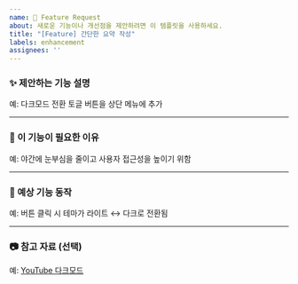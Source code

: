 ```yaml
---
name: 🚀 Feature Request
about: 새로운 기능이나 개선점을 제안하려면 이 템플릿을 사용하세요.
title: "[Feature] 간단한 요약 작성"
labels: enhancement
assignees: ''
---
```


### ✨ 제안하는 기능 설명
<!-- 어떤 기능인지 명확하고 간단하게 설명해주세요 -->
예: 다크모드 전환 토글 버튼을 상단 메뉴에 추가

---

### 📌 이 기능이 필요한 이유
<!-- 이 기능이 왜 필요한지, 어떤 문제를 해결하는지 설명해주세요 -->
예: 야간에 눈부심을 줄이고 사용자 접근성을 높이기 위함

---

### 🧩 예상 기능 동작
<!-- 기능이 어떻게 동작해야 하는지 설명해주세요 -->
예: 버튼 클릭 시 테마가 라이트 ↔ 다크로 전환됨

---

### 📷 참고 자료 (선택)
<!-- 참고한 UI/사이트/이미지 등이 있다면 링크나 설명 추가 -->
예: [YouTube 다크모드](https://youtube.com)
